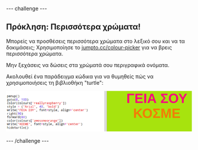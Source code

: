 \--- challenge \---

## Πρόκληση: Περισσότερα χρώματα!

Μπορείς να προσθέσεις περισσότερα χρώματα στο λεξικό σου και να τα δοκιμάσεις; Χρησιμοποίησε το <a href="http://jumpto.cc/colour-picker" target="_blank">jumpto.cc/colour-picker</a> για να βρεις περισσότερα χρώματα.

Μην ξεχάσεις να δώσεις στα χρώματά σου περιγραφικά ονόματα.

Ακολουθεί ένα παράδειγμα κώδικα για να θυμηθείς πώς να χρησιμοποιήσεις τη βιβλιοθήκη "turtle":

![screenshot](images/colourful-challenge1.png)

\--- /challenge \---